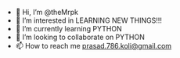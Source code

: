 - 👋 Hi, I’m @theMrpk
- 👀 I’m interested in LEARNING NEW THINGS!!!
- 🌱 I’m currently learning PYTHON
- 💞️ I’m looking to collaborate on PYTHON
- 📫 How to reach me prasad.786.koli@gmail.com

<!---
theMrpk/theMrpk is a ✨ special ✨ repository because its `README.md` (this file) appears on your GitHub profile.
You can click the Preview link to take a look at your changes.
--->
